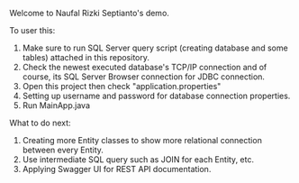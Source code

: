 Welcome to Naufal Rizki Septianto's demo.

To user this:
1. Make sure to run SQL Server query script (creating database and some tables) attached in this repository.
2. Check the newest executed database's TCP/IP connection and of course, its SQL Server Browser connection for JDBC connection.
3. Open this project then check "application.properties"
4. Setting up username and password for database connection properties.
5. Run MainApp.java


What to do next:
1. Creating more Entity classes to show more relational connection between every Entity.
2. Use intermediate SQL query such as JOIN for each Entity, etc.
3. Applying Swagger UI for REST API documentation.
